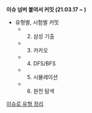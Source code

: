 **이슈 넘버 붙여서 커밋 (21.03.17 ~ )**
- 유형별, 시험별 커밋
    - 2. 삼성 기출
    - 3. 카카오
    - 4. DFS/BFS
    - 5. 시뮬레이션
    - 6. 완전 탐색


[이슈로 유형 정리](https://github.com/chulhee23/today_ps/issues)
